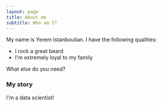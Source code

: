 ```yaml
---
layout: page
title: About me
subtitle: Who am I?
---
```


My name is Yerem Istanboulian. I have the following qualities:

- I rock a great beard
- I'm extremely loyal to my family

What else do you need?

### My story

I'm a data scientist!
